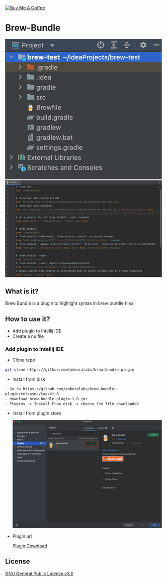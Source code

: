 <a href="https://www.buymeacoffee.com/dalgarins" target="_blank"><img src="https://www.buymeacoffee.com/assets/img/custom_images/orange_img.png" alt="Buy Me A Coffee" style="height: 41px !important;width: 174px !important;box-shadow: 0px 3px 2px 0px rgba(190, 190, 190, 0.5) !important;-webkit-box-shadow: 0px 3px 2px 0px rgba(190, 190, 190, 0.5) !important;" ></a>

# Brew-Bundle

![brew](/images/brew_bundle_1.png)
![brew](/images/brew_bundle_2.png)

## What is it?

Brew Bundle is a plugin to highlight syntax in brew bundle files 

## How to use it?

- Add plugin to Intellij IDE
- Create a nu file

### Add plugin to Intellij IDE

- Clone repo

```sh
git clone https://github.com/anboralabs/brew-bundle-plugin
```

- Install from disk

```
- Go to https://github.com/anboralabs/brew-bundle-plugin/releases/tag/v1.0
- download brew-bundle-plugin-1.0.jar
- Plugins -> Install From disk -> choose the file downloaded
```

- Install from plugin store

  ![Market Place](/images/marketplace.png)

- Plugin url

  [Plugin Download](https://plugins.jetbrains.com/plugin/20061-brew-bundle)

## License

[GNU General Public License v3.0](https://github.com/anboralabs/brew-bundle-plugin/blob/master/LICENSE)